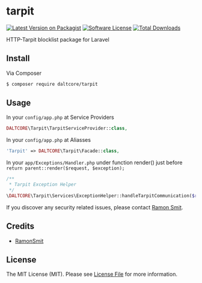 # tarpit

[![Latest Version on Packagist][ico-version]][link-packagist]
[![Software License][ico-license]](LICENSE.md)
[![Total Downloads][ico-downloads]][link-downloads]


HTTP-Tarpit blocklist package for Laravel

## Install

Via Composer

``` bash
$ composer require daltcore/tarpit
```

## Usage

In your `config/app.php` at Service Providers
``` php
DALTCORE\Tarpit\TarpitServiceProvider::class,
```

In your `config/app.php` at Aliasses
``` php
'Tarpit' => DALTCORE\Tarpit\Facade::class,
```

In your `app/Exceptions/Handler.php` under function render() just before `return parent::render($request, $exception);`
``` php
/**
 * Tarpit Exception Helper
 */
\DALTCORE\Tarpit\Services\ExceptionHelper::handleTarpitCommunication($request, $exception);
```

If you discover any security related issues, please contact [Ramon Smit](https://github.com/ramonsmit).

## Credits

- [RamonSmit](https://github.com/RamonSmit)

## License

The MIT License (MIT). Please see [License File](LICENSE.md) for more information.

[ico-version]: https://img.shields.io/packagist/v/daltcore/tarpit.svg?style=flat-square
[ico-license]: https://img.shields.io/badge/license-MIT-brightgreen.svg?style=flat-square
[ico-downloads]: https://img.shields.io/packagist/dt/daltcore/tarpit.svg?style=flat-square

[link-packagist]: https://packagist.org/packages/daltcore/tarpit
[link-downloads]: https://packagist.org/packages/daltcore/tarpit
